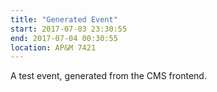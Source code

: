 ```yaml
---
title: "Generated Event"
start: 2017-07-03 23:30:55
end: 2017-07-04 00:30:55
location: AP&M 7421
---
```

A test event, generated from the CMS frontend.
